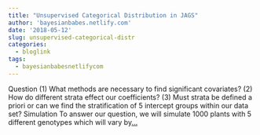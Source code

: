 ```yaml
---
title: "Unsupervised Categorical Distribution in JAGS"
author: 'bayesianbabes.netlify.com'
date: '2018-05-12'
slug: unsupervised-categorical-distr
categories:
  - bloglink
tags:
  - bayesianbabesnetlifycom
---
```


Question (1) What methods are necessary to find significant covariates? (2) How do different strata effect our coefficients? (3) Must strata be defined a priori or can we find the stratification of 5 intercept groups within our data set? Simulation To answer our question, we will simulate 1000 plants with 5 different genotypes which will vary by[... <i class="fas fa-external-link-alt"></i>](https://bayesianbabes.netlify.com/post/unsupervised-categorical-distribution-in-jags/)

